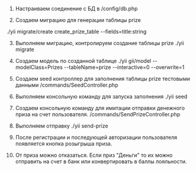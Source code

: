 1. Настраиваем соединение с БД в /config/db.php

2. Создаем миграцию для генерации таблицы prize

./yii migrate/create create_prize_table --fields=title:string

3. Выполняем миграцию, контролируем создание таблицы prize
./yii migrate

4. Создаем модель по созданной таблице
./yii gii/model --modelClass=Prizes --tableName=prize --interactive=0 --overwrite=1

5. Создаем seed контроллер для заполнения таблицы prize тестовыми данными
/commands/SeedController.php

6. Выполняем консольную команду для запуска заполнения
./yii seed

7. Создаем консольную команду для имитации отправки денежного приза на счет пользователя.
/commands/SendPrizeController.php

8. Выполняем отправку
./yii send-prize

9. После регистрации и последующей авторизации пользователя
   появляется кнопка розыгрыша приза.

10. От приза можно отказаться. Если приз "Деньги" то их можно
    отправить на счет в банк или конвертировать в баллы лояльности.

